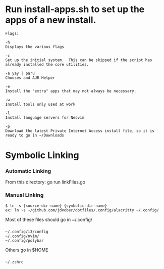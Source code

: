 # Run install-apps.sh to set up the apps of a new install.
    Flags:

    -h
    Displays the various flags

    -c
    Set up the initial system.  This can be skipped if the script has already installed the core utilities.

    -a yay | paru
    Chooses and AUR Helper

    -e
    Install the "extra" apps that may not always be necessary.

    -w
    Install tools only used at work

    -l
    Install language servers for Neovim

    -p
    Download the latest Private Internet Access install file, so it is ready to go in ~/Downloads

# Symbolic Linking
### Automatic Linking
From this directory:
    go run linkFiles.go

### Manual Linking
    $ ln -s {source-dir-name} {symbolic-dir-name}
    ex: ln -s ~/github.com/jdvober/dotfiles/.config/alacritty ~/.config/

Most of these files should go in ~/.config/
###
    ~/.config/i3/config
    ~/.config/nvim/
    ~/.config/polybar

Others go in $HOME
###
    ~/.zshrc

